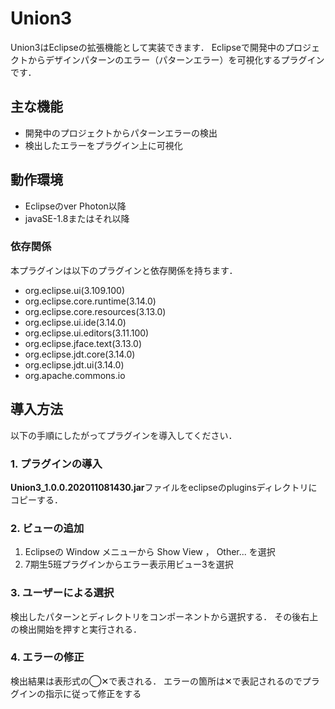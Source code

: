 # Union3

Union3はEclipseの拡張機能として実装できます．
Eclipseで開発中のプロジェクトからデザインパターンのエラー（パターンエラー）を可視化するプラグインです．


## 主な機能
- 開発中のプロジェクトからパターンエラーの検出
- 検出したエラーをプラグイン上に可視化


## 動作環境
- Eclipseのver Photon以降
- javaSE-1.8またはそれ以降

### 依存関係
本プラグインは以下のプラグインと依存関係を持ちます．
- org.eclipse.ui(3.109.100)
- org.eclipse.core.runtime(3.14.0)
- org.eclipse.core.resources(3.13.0)
- org.eclipse.ui.ide(3.14.0)
- org.eclipse.ui.editors(3.11.100)
- org.eclipse.jface.text(3.13.0)
- org.eclipse.jdt.core(3.14.0)
- org.eclipse.jdt.ui(3.14.0)
- org.apache.commons.io

## 導入方法
以下の手順にしたがってプラグインを導入してください．

### 1. プラグインの導入
**Union3_1.0.0.202011081430.jar**ファイルをeclipseのpluginsディレクトリにコピーする．

### 2. ビューの追加
1. Eclipseの Window メニューから Show View ， Other... を選択
2. 7期生5班プラグインからエラー表示用ビュー3を選択

### 3. ユーザーによる選択
検出したパターンとディレクトリをコンポーネントから選択する．
その後右上の検出開始を押すと実行される．

### 4. エラーの修正
検出結果は表形式の◯✕で表される．
エラーの箇所は✕で表記されるのでプラグインの指示に従って修正をする
